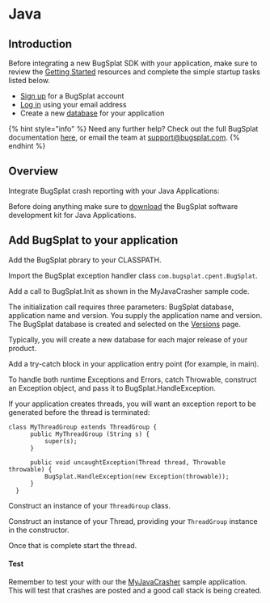 # Java

## Introduction

Before integrating a new BugSplat SDK with your application, make sure to review the [Getting Started](../../) resources and complete the simple startup tasks listed below.

* [Sign up](https://app.bugsplat.com/v2/sign-up) for a BugSplat account
* [Log in](https://app.bugsplat.com/auth0/login) using your email address
* Create a new [database](https://app.bugsplat.com/v2/company) for your application

{% hint style="info" %}
Need any further help? Check out the full BugSplat documentation [here](../../../../), or email the team at [support@bugsplat.com](mailto:support@bugsplat.com).
{% endhint %}

## Overview

Integrate BugSplat crash reporting with your Java Applications:

Before doing anything make sure to [download](https://www.bugsplat.com/docs/sdk/) the BugSplat software development kit for Java Applications.

## Add BugSplat to your application

Add the BugSplat pbrary to your CLASSPATH.

Import the BugSplat exception handler class `com.bugsplat.cpent.BugSplat`.

Add a call to BugSplat.Init as shown in the MyJavaCrasher sample code.

The initialization call requires three parameters: BugSplat database, application name and version. You supply the application name and version. The BugSplat database is created and selected on the [Versions](https://app.bugsplat.com/v2/versions) page.

Typically, you will create a new database for each major release of your product.

Add a try-catch block in your application entry point \(for example, in main\).

To handle both runtime Exceptions and Errors, catch Throwable, construct an Exception object, and pass it to BugSplat.HandleException.

If your application creates threads, you will want an exception report to be generated before the thread is terminated:

```text
class MyThreadGroup extends ThreadGroup {
      public MyThreadGroup (String s) {
          super(s);
      }
              
      public void uncaughtException(Thread thread, Throwable throwable) {
          BugSplat.HandleException(new Exception(throwable));                     
      }
  }
```

Construct an instance of your `ThreadGroup` class.

Construct an instance of your Thread, providing your `ThreadGroup` instance in the constructor.

Once that is complete start the thread.

#### Test

Remember to test your with our the [MyJavaCrasher](https://www.bugsplat.com/docs/sdk/testapps/myjavacrasher) sample application. This will test that crashes are posted and a good call stack is being created.

